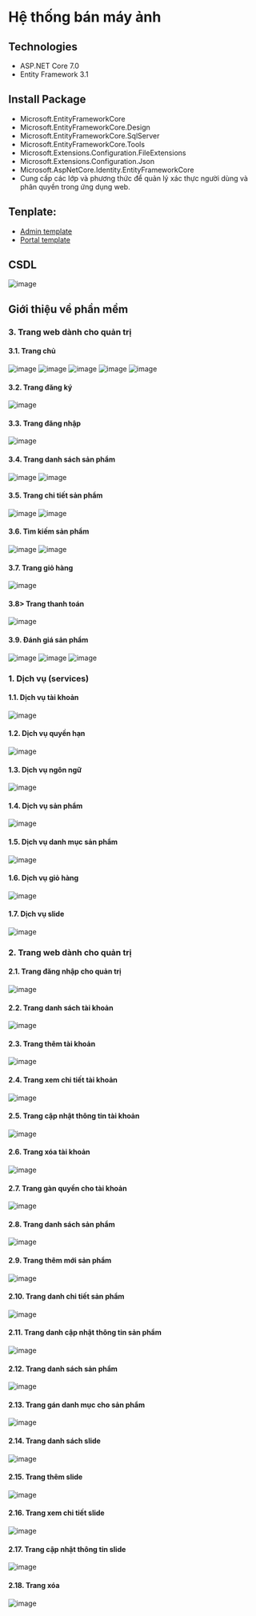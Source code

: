 # Hệ thống bán máy ảnh
## Technologies
- ASP.NET Core 7.0
- Entity Framework 3.1

## Install Package
- Microsoft.EntityFrameworkCore
- Microsoft.EntityFrameworkCore.Design
- Microsoft.EntityFrameworkCore.SqlServer
- Microsoft.EntityFrameworkCore.Tools
- Microsoft.Extensions.Configuration.FileExtensions
- Microsoft.Extensions.Configuration.Json
- Microsoft.AspNetCore.Identity.EntityFrameworkCore
- Cung cấp các lớp và phương thức để quản lý xác thực người dùng và phân quyền trong ứng dụng web.
  
## Tenplate:
- [Admin template](https://startbootstrap.com/templates/sb-admin/) 
- [Portal template](https://www.free-css.com/free-css-templates/page194/bootstrap-shop)

## CSDL
![image](https://github.com/hieubuitrung/eShopSolution/assets/78369225/242bd5b1-17eb-43f8-93c4-0fa8506931d0)

## Giới thiệu về phần mềm

### 3. Trang web dành cho quản trị
#### 3.1. Trang chủ
![image](https://github.com/hieubuitrung/eShopSolution/assets/78369225/ab4f1b4a-a2b1-4123-b8aa-21851351c48c)
![image](https://github.com/hieubuitrung/eShopSolution/assets/78369225/5fd78a73-5f07-4262-a2e4-5c255f0de5bb)
![image](https://github.com/hieubuitrung/eShopSolution/assets/78369225/ed0035db-3d3e-457f-b8cb-84a254093a9c)
![image](https://github.com/hieubuitrung/eShopSolution/assets/78369225/5cbfa0fd-7b3d-49fb-a2a4-b12081de03e8)
![image](https://github.com/hieubuitrung/eShopSolution/assets/78369225/57fa5c6f-4711-4cf1-be26-daa7ca95dc73)

#### 3.2. Trang đăng ký
![image](https://github.com/hieubuitrung/eShopSolution/assets/78369225/d2628a9e-5984-4ea0-9ec1-c53661997b5a)
#### 3.3. Trang đăng nhập
![image](https://github.com/hieubuitrung/eShopSolution/assets/78369225/1c122fd8-e7fc-44e3-9049-a0b1faa5a508)
#### 3.4. Trang danh sách sản phẩm
![image](https://github.com/hieubuitrung/eShopSolution/assets/78369225/fed34868-4d1d-4d45-abbd-928b35a89b89)
![image](https://github.com/hieubuitrung/eShopSolution/assets/78369225/516e0037-1ffb-481a-8ad3-f437641dda9c)
#### 3.5. Trang chi tiết sản phẩm
![image](https://github.com/hieubuitrung/eShopSolution/assets/78369225/ccb21b3b-0c1b-4ccf-9f1e-ac0b131ebf25)
![image](https://github.com/hieubuitrung/eShopSolution/assets/78369225/6d54ea82-8b65-4c78-9587-8103a4e01645)
#### 3.6. Tìm kiếm sản phẩm
![image](https://github.com/hieubuitrung/eShopSolution/assets/78369225/91e3e0db-be2f-46c7-a38e-4744c7f65d34)
![image](https://github.com/hieubuitrung/eShopSolution/assets/78369225/e01637c8-5987-469e-9d80-85663ae87f63)
#### 3.7. Trang giỏ hàng
![image](https://github.com/hieubuitrung/eShopSolution/assets/78369225/6840c2fc-5f58-401b-8e17-48e07c194aec)
#### 3.8> Trang thanh toán
![image](https://github.com/hieubuitrung/eShopSolution/assets/78369225/346b4518-df3f-4e65-805b-8620d3e5b4a3)

#### 3.9. Đánh giá sản phẩm
![image](https://github.com/hieubuitrung/eShopSolution/assets/78369225/db22c83f-b134-42bb-a635-7108dfaf0004)
![image](https://github.com/hieubuitrung/eShopSolution/assets/78369225/4f99d169-8a2e-46e1-9ea1-5cbc886d38a9)
![image](https://github.com/hieubuitrung/eShopSolution/assets/78369225/2f491f4d-114d-4c54-86d6-f607553819f6)

### 1. Dịch vụ (services)
#### 1.1. Dịch vụ tài khoản
![image](https://github.com/hieubuitrung/eShopSolution/assets/78369225/2fe02da4-3648-42b9-8259-8bd0301671bb)
#### 1.2. Dịch vụ quyền hạn
![image](https://github.com/hieubuitrung/eShopSolution/assets/78369225/c12fbf4b-8c44-4696-8402-26c751ddd5d6)
#### 1.3. Dịch vụ ngôn ngữ
![image](https://github.com/hieubuitrung/eShopSolution/assets/78369225/051cfaf6-5fbd-4223-8c4c-f166581794ef)
#### 1.4. Dịch vụ sản phẩm
![image](https://github.com/hieubuitrung/eShopSolution/assets/78369225/674cc0a6-a345-44a2-b790-d1ebf2fe2a9a)
#### 1.5. Dịch vụ danh mục sản phẩm
![image](https://github.com/hieubuitrung/eShopSolution/assets/78369225/c8d8c813-2137-4b8e-be15-e28841b0cc4a)
#### 1.6. Dịch vụ giỏ hàng
![image](https://github.com/hieubuitrung/eShopSolution/assets/78369225/68495ab5-5f43-4205-888f-02a4da357408)
#### 1.7. Dịch vụ slide
![image](https://github.com/hieubuitrung/eShopSolution/assets/78369225/88246b00-41bd-4315-ac71-c6cb3b403157)

### 2. Trang web dành cho quản trị
#### 2.1. Trang đăng nhập cho quản trị
![image](https://github.com/hieubuitrung/eShopSolution/assets/78369225/2a7a1643-84fe-4617-9c78-f2be200c7cb8)
#### 2.2. Trang danh sách tài khoản
![image](https://github.com/hieubuitrung/eShopSolution/assets/78369225/594b5497-603d-4ec7-a06e-1fbc1c3a0192)
#### 2.3. Trang thêm tài khoản
![image](https://github.com/hieubuitrung/eShopSolution/assets/78369225/d884dfdd-8ceb-4413-b8f3-5de201fa6fbd)
#### 2.4. Trang xem chi tiết tài khoản
![image](https://github.com/hieubuitrung/eShopSolution/assets/78369225/bcafb214-f0da-46fb-8005-1c8a56182881)
#### 2.5. Trang cập nhật thông tin tài khoản
![image](https://github.com/hieubuitrung/eShopSolution/assets/78369225/a321f9c1-d7e5-4683-9b7a-09d86198a294)
#### 2.6. Trang xóa tài khoản
![image](https://github.com/hieubuitrung/eShopSolution/assets/78369225/0a018521-191c-4325-9bf1-63228fd99b7a)
#### 2.7. Trang gàn quyền cho tài khoản
![image](https://github.com/hieubuitrung/eShopSolution/assets/78369225/2f53a107-70df-4d07-b8b1-9cbe5d32a154)
#### 2.8. Trang danh sách sản phẩm
![image](https://github.com/hieubuitrung/eShopSolution/assets/78369225/96d9d3f1-f69b-4301-92f3-4c6d83adf54d)
#### 2.9. Trang thêm mới sản phẩm
![image](https://github.com/hieubuitrung/eShopSolution/assets/78369225/61232484-df80-499a-b808-dc8b58402310)
#### 2.10. Trang danh chi tiết sản phẩm
![image](https://github.com/hieubuitrung/eShopSolution/assets/78369225/8007bfbc-96fd-4faf-b58c-115b3312a71b)
#### 2.11. Trang danh cập nhật thông tin sản phẩm
![image](https://github.com/hieubuitrung/eShopSolution/assets/78369225/edb52523-3908-42fc-a0ef-d284e7a42a8c)
#### 2.12. Trang danh sách sản phẩm
![image](https://github.com/hieubuitrung/eShopSolution/assets/78369225/df9da325-7072-4812-ad3d-862f089b861a)
#### 2.13. Trang gán danh mục cho sản phẩm
![image](https://github.com/hieubuitrung/eShopSolution/assets/78369225/c09c16bc-1872-42f7-b20d-6c1b8430208e)
#### 2.14. Trang danh sách slide
![image](https://github.com/hieubuitrung/eShopSolution/assets/78369225/9e1d5b70-c007-4962-8d8d-b9498e18a825)
#### 2.15. Trang thêm slide
![image](https://github.com/hieubuitrung/eShopSolution/assets/78369225/03075d66-d3f4-4dbb-9ea0-1cbe2c529c71)
#### 2.16. Trang xem chi tiết slide
![image](https://github.com/hieubuitrung/eShopSolution/assets/78369225/b1473012-0ff5-420d-b563-0b95c5c6652a)
#### 2.17. Trang cập nhật thông tin slide
![image](https://github.com/hieubuitrung/eShopSolution/assets/78369225/538498e5-6db8-49c3-9491-6fbfbeeb49e0)
#### 2.18. Trang xóa
![image](https://github.com/hieubuitrung/eShopSolution/assets/78369225/cdb7f290-36e5-41bb-83f4-c89ce42897e1)




